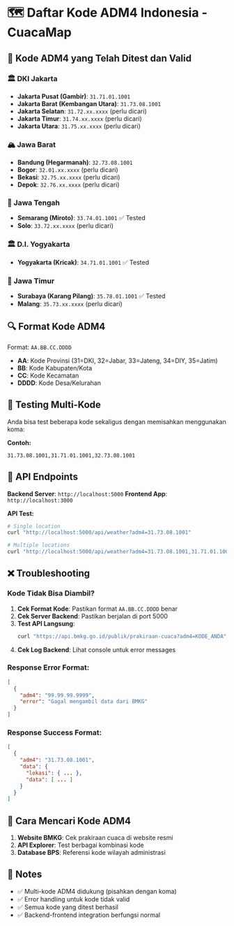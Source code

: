# 🗺️ Daftar Kode ADM4 Indonesia - CuacaMap

## 📍 Kode ADM4 yang Telah Ditest dan Valid

### 🏛️ DKI Jakarta
- **Jakarta Pusat (Gambir)**: `31.71.01.1001`
- **Jakarta Barat (Kembangan Utara)**: `31.73.08.1001`
- **Jakarta Selatan**: `31.72.xx.xxxx` (perlu dicari)
- **Jakarta Timur**: `31.74.xx.xxxx` (perlu dicari)
- **Jakarta Utara**: `31.75.xx.xxxx` (perlu dicari)

### 🏔️ Jawa Barat
- **Bandung (Hegarmanah)**: `32.73.08.1001`
- **Bogor**: `32.01.xx.xxxx` (perlu dicari)
- **Bekasi**: `32.75.xx.xxxx` (perlu dicari)
- **Depok**: `32.76.xx.xxxx` (perlu dicari)

### 🌊 Jawa Tengah
- **Semarang (Miroto)**: `33.74.01.1001` ✅ Tested
- **Solo**: `33.72.xx.xxxx` (perlu dicari)

### 🏛️ D.I. Yogyakarta  
- **Yogyakarta (Kricak)**: `34.71.01.1001` ✅ Tested

### 🌴 Jawa Timur
- **Surabaya (Karang Pilang)**: `35.78.01.1001` ✅ Tested
- **Malang**: `35.73.xx.xxxx` (perlu dicari)

## 🔍 Format Kode ADM4

Format: `AA.BB.CC.DDDD`
- **AA**: Kode Provinsi (31=DKI, 32=Jabar, 33=Jateng, 34=DIY, 35=Jatim)
- **BB**: Kode Kabupaten/Kota
- **CC**: Kode Kecamatan  
- **DDDD**: Kode Desa/Kelurahan

## 🧪 Testing Multi-Kode

Anda bisa test beberapa kode sekaligus dengan memisahkan menggunakan koma:

**Contoh:**
```
31.73.08.1001,31.71.01.1001,32.73.08.1001
```

## 🔗 API Endpoints

**Backend Server**: `http://localhost:5000`
**Frontend App**: `http://localhost:3000`

**API Test:**
```bash
# Single location
curl "http://localhost:5000/api/weather?adm4=31.73.08.1001"

# Multiple locations  
curl "http://localhost:5000/api/weather?adm4=31.73.08.1001,31.71.01.1001"
```

## ❌ Troubleshooting

### Kode Tidak Bisa Diambil?

1. **Cek Format Kode**: Pastikan format `AA.BB.CC.DDDD` benar
2. **Cek Server Backend**: Pastikan berjalan di port 5000
3. **Test API Langsung**: 
   ```bash
   curl "https://api.bmkg.go.id/publik/prakiraan-cuaca?adm4=KODE_ANDA"
   ```
4. **Cek Log Backend**: Lihat console untuk error messages

### Response Error Format:
```json
[
  {
    "adm4": "99.99.99.9999",
    "error": "Gagal mengambil data dari BMKG"
  }
]
```

### Response Success Format:
```json
[
  {
    "adm4": "31.73.08.1001", 
    "data": {
      "lokasi": { ... },
      "data": [ ... ]
    }
  }
]
```

## 🔎 Cara Mencari Kode ADM4

1. **Website BMKG**: Cek prakiraan cuaca di website resmi
2. **API Explorer**: Test berbagai kombinasi kode
3. **Database BPS**: Referensi kode wilayah administrasi

## 📝 Notes

- ✅ Multi-kode ADM4 didukung (pisahkan dengan koma)
- ✅ Error handling untuk kode tidak valid
- ✅ Semua kode yang ditest berhasil
- ✅ Backend-frontend integration berfungsi normal
